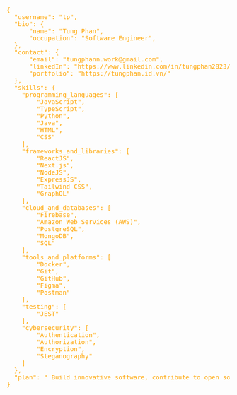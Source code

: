<pre style="color: orange;">
{
  "username": "<span style='color: orange;'>tp</span>",
  "bio": {
      "name": "<span style='color: orange;'>Tung Phan</span>",
      "occupation": "<span style='color: orange;'>Software Engineer</span>",
  },
  "contact": {
      "email": "<span style='color: orange;'>tungphann.work@gmail.com</span>",
      "linkedIn": "<span style='color: orange;'>https://www.linkedin.com/in/tungphan2823/</span>",
      "portfolio": "<span style='color: orange;'>https://tungphan.id.vn/</span>"
  },
  "skills": {
    "programming_languages": [
        "<span style='color: orange;'>JavaScript</span>",
        "<span style='color: orange;'>TypeScript</span>",
        "<span style='color: orange;'>Python</span>",
        "<span style='color: orange;'>Java</span>",
        "<span style='color: orange;'>HTML</span>",
        "<span style='color: orange;'>CSS</span>"
    ],
    "frameworks_and_libraries": [
        "<span style='color: orange;'>ReactJS</span>",
        "<span style='color: orange;'>Next.js</span>",
        "<span style='color: orange;'>NodeJS</span>",
        "<span style='color: orange;'>ExpressJS</span>",
        "<span style='color: orange;'>Tailwind CSS</span>",
        "<span style='color: orange;'>GraphQL</span>"
    ],
    "cloud_and_databases": [
        "<span style='color: orange;'>Firebase</span>",
        "<span style='color: orange;'>Amazon Web Services (AWS)</span>",
        "<span style='color: orange;'>PostgreSQL</span>",
        "<span style='color: orange;'>MongoDB</span>",
        "<span style='color: orange;'>SQL</span>"
    ],
    "tools_and_platforms": [
        "<span style='color: orange;'>Docker</span>",
        "<span style='color: orange;'>Git</span>",
        "<span style='color: orange;'>GitHub</span>",
        "<span style='color: orange;'>Figma</span>",
        "<span style='color: orange;'>Postman</span>"
    ],
    "testing": [
        "<span style='color: orange;'>JEST</span>"
    ],
    "cybersecurity": [
        "<span style='color: orange;'>Authentication</span>",
        "<span style='color: orange;'>Authorization</span>",
        "<span style='color: orange;'>Encryption</span>",
        "<span style='color: orange;'>Steganography</span>"
    ]
  },
  "plan": "<span style='color: orange;'> Build innovative software, contribute to open source, and stay updated on emerging technologies.</span>"
}
</pre>
